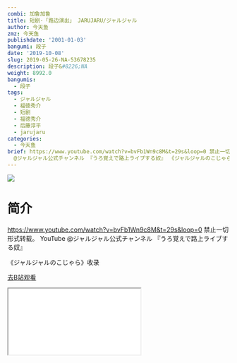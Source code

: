 ```yaml
---
combi: 加鲁加鲁
title: 短剧-「路边演出」 JARUJARU/ジャルジャル
author: 今天鱼
zmz: 今天鱼
publishdate: '2001-01-03'
bangumi: 段子
date: '2019-10-08'
slug: 2019-05-26-NA-53678235
description: 段子&#8226;NA
weight: 8992.0
bangumis:
  - 段子
tags:
  - ジャルジャル
  - 福徳秀介
  - 短剧
  - 福德秀介
  - 后藤淳平
  - jarujaru
categories:
  - 今天鱼
brief: https://www.youtube.com/watch?v=bvFb1Wn9c8M&t=29s&loop=0 禁止一切形式转载。 YouTube
  @ジャルジャル公式チャンネル 『うろ覚えで路上ライブする奴』 《ジャルジャルのこじゃら》收录
---
```

![](https://i.imgur.com/ddmKsIT.jpg)
# 简介  
https://www.youtube.com/watch?v=bvFb1Wn9c8M&t=29s&loop=0
禁止一切形式转载。
YouTube @ジャルジャル公式チャンネル
『うろ覚えで路上ライブする奴』

《ジャルジャルのこじゃら》收录  

[去B站观看](https://www.bilibili.com/video/av53678235/)
<div class ="resp-container"><iframe class="testiframe" src="//player.bilibili.com/player.html?aid=53678235"", scrolling="no", allowfullscreen="true" > </iframe></div> 
